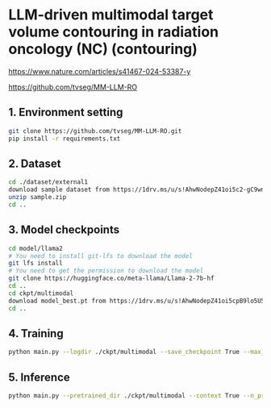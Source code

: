 # LLM-driven multimodal target volume contouring in radiation oncology (NC) (contouring)

https://www.nature.com/articles/s41467-024-53387-y

https://github.com/tvseg/MM-LLM-RO


## 1. Environment setting

```bash
git clone https://github.com/tvseg/MM-LLM-RO.git
pip install -r requirements.txt
```

## 2. Dataset

```bash
cd ./dataset/external1
download sample dataset from https://1drv.ms/u/s!AhwNodepZ41oi5c2-gC9wn104Db6UQ?e=geDlPs
unzip sample.zip
cd ..
```

## 3. Model checkpoints

```bash
cd model/llama2
# You need to install git-lfs to download the model
git lfs install
# You need to get the permission to download the model
git clone https://huggingface.co/meta-llama/Llama-2-7b-hf
cd ..
cd ckpt/multimodal
download model_best.pt from https://1drv.ms/u/s!AhwNodepZ41oi5cpB9lo5U5CbXJz1A?e=tsfaHr
cd ..
```

## 4. Training

```bash
python main.py --logdir ./ckpt/multimodal --save_checkpoint True --max_epochs 10
```

## 5. Inference

```bash
python main.py --pretrained_dir ./ckpt/multimodal --context True --n_prompts 2 --context_length 8 --test_mode 2 --batch_size 1 --save_interval 10
```